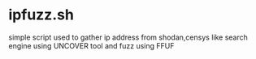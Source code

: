 # ipfuzz.sh
simple script used to gather ip address from shodan,censys like search engine using UNCOVER tool and fuzz using FFUF
